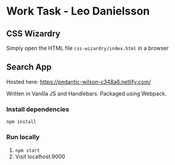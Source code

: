 # Work Task - Leo Danielsson

## CSS Wizardry

Simply open the HTML file `css-wizardry/index.html` in a browser

## Search App

Hosted here: https://pedantic-wilson-c348a6.netlify.com/

Written in Vanilla JS and Handlebars. Packaged using Webpack.

### Install dependencies

`npm install`

### Run locally

1. `npm start`
2. Visit localhost:9000
